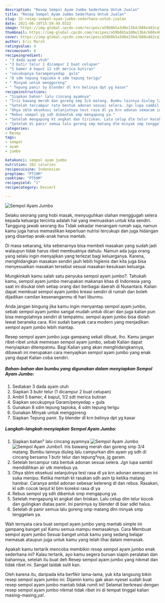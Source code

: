 ```yaml
---
description: "Resep Sempol Ayam Jumbo Sederhana Untuk Jualan"
title: "Resep Sempol Ayam Jumbo Sederhana Untuk Jualan"
slug: 32-resep-sempol-ayam-jumbo-sederhana-untuk-jualan
date: 2021-06-10T15:59:49.032Z
image: https://img-global.cpcdn.com/recipes/a59b0b5a3d0e13b4/680x482cq70/sempol-ayam-jumbo-foto-resep-utama.jpg
thumbnail: https://img-global.cpcdn.com/recipes/a59b0b5a3d0e13b4/680x482cq70/sempol-ayam-jumbo-foto-resep-utama.jpg
cover: https://img-global.cpcdn.com/recipes/a59b0b5a3d0e13b4/680x482cq70/sempol-ayam-jumbo-foto-resep-utama.jpg
author: Eric Marsh
ratingvalue: 4
reviewcount: 8
recipeingredient:
- "3 dada ayam utuh"
- "3 butir telur 1 dicampur 2 buat celupan"
- "5 bamer 4 baput 12 sdt merica butiran"
- "secukupnya Garampenyedap  gula"
- "8 sdm tepung tapioka 4 sdm tepung terigu"
- " Minyak untuk menggoreng"
- " Tepung panir Sy blender dl krn belinya dpt yg kasar"
recipeinstructions:
- "Siapkan bahan² lalu cincang ayamnya"
- "Iris bawang merah dan goreng smp 3/4 matang. Bumbu lainnya diuleg lalu campurkan dlm ayam yg sdh di cincang bersama 1 butir telur dan tepung²nya, jg garam."
- "Setelah tercampur rata bentuk adonan sesuai selera. Jgn lupa sambil mendidihkan air utk merebus ya."
- "Ohya sblm eksekusi selanjutnya test rasa dl ya krn adonan semacam ini suka menipu. Ketika mentah kt rasakan sdh asin tp ketika matang hambar. Caranya ambil adonan sebesar kelereng dl dan rebus. Rasakan, kl sdh cocok lanjut kl blm koreksi rasa dl ya"
- "Rebus sempol yg sdh dibentuk smp mengapung ya."
- "Setelah mengapung kt angkat dan tiriskan. Lalu celup dlm telur kocok dan gulingkan diatas panir. Ini panirnya sy blender dl biar sdkt halus."
- "Setelah di panir semua lalu goreng smp matang dlm minyak smp tenggelam ya."
categories:
- Resep
tags:
- sempol
- ayam
- jumbo

katakunci: sempol ayam jumbo 
nutrition: 262 calories
recipecuisine: Indonesian
preptime: "PT29M"
cooktime: "PT59M"
recipeyield: "1"
recipecategory: Dessert

---
```



![Sempol Ayam Jumbo](https://img-global.cpcdn.com/recipes/a59b0b5a3d0e13b4/680x482cq70/sempol-ayam-jumbo-foto-resep-utama.jpg)

Selaku seorang yang hobi masak, menyuguhkan olahan menggugah selera kepada keluarga tercinta adalah hal yang memuaskan untuk kita sendiri. Tanggung jawab seorang ibu Tidak sekadar menangani rumah saja, namun kamu juga harus memastikan keperluan nutrisi tercukupi dan juga hidangan yang disantap anak-anak harus mantab.

Di masa  sekarang, kita sebenarnya bisa membeli masakan yang sudah jadi walaupun tidak harus ribet membuatnya dahulu. Namun ada juga orang yang selalu ingin menyajikan yang terlezat bagi keluarganya. Karena, menghidangkan masakan sendiri jauh lebih higienis dan kita juga bisa menyesuaikan masakan tersebut sesuai masakan kesukaan keluarga. 



Mungkinkah kamu salah satu penyuka sempol ayam jumbo?. Tahukah kamu, sempol ayam jumbo merupakan makanan khas di Indonesia yang saat ini disukai oleh setiap orang dari berbagai daerah di Nusantara. Kalian dapat membuat sempol ayam jumbo kreasi sendiri di rumah dan boleh dijadikan camilan kesenanganmu di hari liburmu.

Anda jangan bingung jika kamu ingin menyantap sempol ayam jumbo, sebab sempol ayam jumbo sangat mudah untuk dicari dan juga kalian pun bisa mengolahnya sendiri di tempatmu. sempol ayam jumbo bisa diolah lewat beraneka cara. Kini sudah banyak cara modern yang menjadikan sempol ayam jumbo lebih mantap.

Resep sempol ayam jumbo juga gampang sekali dibuat, lho. Kamu jangan ribet-ribet untuk memesan sempol ayam jumbo, sebab Kalian dapat menyiapkan ditempatmu. Bagi Kalian yang akan menghidangkannya, dibawah ini merupakan cara menyajikan sempol ayam jumbo yang enak yang dapat Kalian coba sendiri.

<!--inarticleads1-->

##### Bahan-bahan dan bumbu yang digunakan dalam menyiapkan Sempol Ayam Jumbo:

1. Sediakan 3 dada ayam utuh
1. Siapkan 3 butir telur (1 dicampur 2 buat celupan)
1. Ambil 5 bamer, 4 baput, 1/2 sdt merica butiran
1. Siapkan secukupnya Garam/penyedap + gula
1. Gunakan 8 sdm tepung tapioka, 4 sdm tepung terigu
1. Gunakan  Minyak untuk menggoreng
1. Siapkan  Tepung panir. Sy blender dl krn belinya dpt yg kasar




<!--inarticleads2-->

##### Langkah-langkah menyiapkan Sempol Ayam Jumbo:

1. Siapkan bahan² lalu cincang ayamnya
<img src="https://img-global.cpcdn.com/steps/14bf9f807d23d58b/160x128cq70/sempol-ayam-jumbo-langkah-memasak-1-foto.jpg" alt="Sempol Ayam Jumbo"><img src="https://img-global.cpcdn.com/steps/f3f63aac09758c09/160x128cq70/sempol-ayam-jumbo-langkah-memasak-1-foto.jpg" alt="Sempol Ayam Jumbo">1. Iris bawang merah dan goreng smp 3/4 matang. Bumbu lainnya diuleg lalu campurkan dlm ayam yg sdh di cincang bersama 1 butir telur dan tepung²nya, jg garam.
1. Setelah tercampur rata bentuk adonan sesuai selera. Jgn lupa sambil mendidihkan air utk merebus ya.
1. Ohya sblm eksekusi selanjutnya test rasa dl ya krn adonan semacam ini suka menipu. Ketika mentah kt rasakan sdh asin tp ketika matang hambar. Caranya ambil adonan sebesar kelereng dl dan rebus. Rasakan, kl sdh cocok lanjut kl blm koreksi rasa dl ya
1. Rebus sempol yg sdh dibentuk smp mengapung ya.
1. Setelah mengapung kt angkat dan tiriskan. Lalu celup dlm telur kocok dan gulingkan diatas panir. Ini panirnya sy blender dl biar sdkt halus.
1. Setelah di panir semua lalu goreng smp matang dlm minyak smp tenggelam ya.




Wah ternyata cara buat sempol ayam jumbo yang mantab simple ini gampang banget ya! Kamu semua mampu memasaknya. Cara Membuat sempol ayam jumbo Sesuai banget untuk kamu yang sedang belajar memasak ataupun juga untuk kamu yang telah lihai dalam memasak.

Apakah kamu tertarik mencoba membikin resep sempol ayam jumbo enak sederhana ini? Kalau tertarik, ayo kamu segera buruan siapin peralatan dan bahannya, setelah itu buat deh Resep sempol ayam jumbo yang nikmat dan tidak ribet ini. Sangat taidak sulit kan. 

Oleh karena itu, daripada kita berfikir lama-lama, yuk kita langsung bikin resep sempol ayam jumbo ini. Dijamin kamu gak akan nyesel sudah buat resep sempol ayam jumbo mantab tidak rumit ini! Selamat berkreasi dengan resep sempol ayam jumbo nikmat tidak ribet ini di tempat tinggal kalian masing-masing,ya!.

